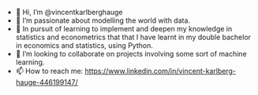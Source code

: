 - 👋 Hi, I’m @vincentkarlberghauge
- 👀 I’m passionate about modelling the world with data.
- 🌱 In pursuit of learning to implement and deepen my knowledge in statistics and econometrics that that I have learnt in my double bachelor in economics and statistics, using Python. 
- 💞️ I’m looking to collaborate on projects involving some sort of machine learning.
- 📫 How to reach me: https://www.linkedin.com/in/vincent-karlberg-hauge-446199147/

<!---
vincentkarlberghauge/vincentkarlberghauge is a ✨ special ✨ repository because its `README.md` (this file) appears on your GitHub profile.
You can click the Preview link to take a look at your changes.
--->
